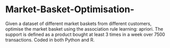 # Market-Basket-Optimisation-
Given a dataset of different market baskets from different customers, optimise the market basket using the association rule learning: apriori. 
The support is defined as a product bought at least 3 times in a week over 7500 transactions.
Coded in both Python and R.
